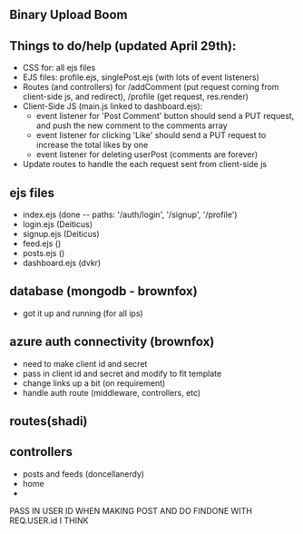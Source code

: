 ## Binary Upload Boom

## Things to do/help (updated April 29th):
- CSS for: all ejs files
- EJS files: profile.ejs, singlePost.ejs (with lots of event listeners)
- Routes (and controllers) for /addComment (put request coming from client-side js, and redirect), /profile (get request, res.render)
- Client-Side JS (main.js linked to dashboard.ejs):
  - event listener for 'Post Comment' button should send a PUT request, and push the new comment to the comments array
  - event listener for clicking 'Like' should send a PUT request to increase the total likes by one
  - event listener for deleting userPost (comments are forever)
- Update routes to handle the each request sent from client-side js

## ejs files
- index.ejs (done -- paths: '/auth/login', '/signup', '/profile')
- login.ejs (Deiticus)
- signup.ejs (Deiticus)
- feed.ejs ()
- posts.ejs ()
- dashboard.ejs (dvkr)

## database (mongodb - brownfox)
- got it up and running (for all ips)

## azure auth connectivity (brownfox)
- need to make client id and secret
- pass in client id and secret and modify to fit template
- change links up a bit (on requirement)
- handle auth route (middleware, controllers, etc)

## routes(shadi)


## controllers
- posts and feeds (doncellanerdy)
- home
- 

PASS IN USER ID WHEN MAKING POST AND DO FINDONE WITH REQ.USER.id I THINK

